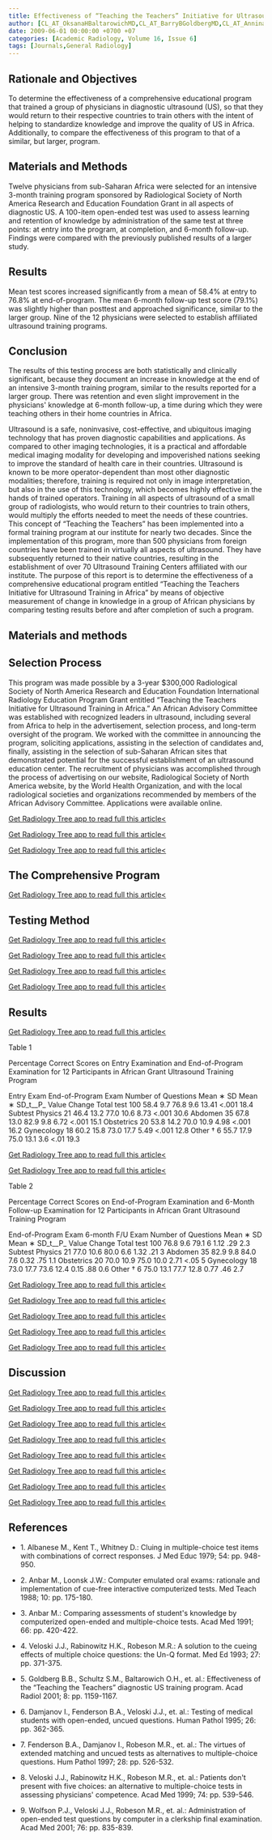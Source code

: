 ```yaml
---
title: Effectiveness of “Teaching the Teachers” Initiative for Ultrasound Training in Africa1
author: [CL_AT_OksanaHBaltarowichMD,CL_AT_BarryBGoldbergMD,CL_AT_AnninaNWilkesMD,CL_AT_AdomAnaneFirempongBSRDCSRVTRDMS,CL_AT_JJonVeloskiMS]
date: 2009-06-01 00:00:00 +0700 +07
categories: [Academic Radiology, Volume 16, Issue 6]
tags: [Journals,General Radiology]
---
```

## Rationale and Objectives

To determine the effectiveness of a comprehensive educational program that trained a group of physicians in diagnostic ultrasound (US), so that they would return to their respective countries to train others with the intent of helping to standardize knowledge and improve the quality of US in Africa. Additionally, to compare the effectiveness of this program to that of a similar, but larger, program.

## Materials and Methods

Twelve physicians from sub-Saharan Africa were selected for an intensive 3-month training program sponsored by Radiological Society of North America Research and Education Foundation Grant in all aspects of diagnostic US. A 100-item open-ended test was used to assess learning and retention of knowledge by administration of the same test at three points: at entry into the program, at completion, and 6-month follow-up. Findings were compared with the previously published results of a larger study.

## Results

Mean test scores increased significantly from a mean of 58.4% at entry to 76.8% at end-of-program. The mean 6-month follow-up test score (79.1%) was slightly higher than posttest and approached significance, similar to the larger group. Nine of the 12 physicians were selected to establish affiliated ultrasound training programs.

## Conclusion

The results of this testing process are both statistically and clinically significant, because they document an increase in knowledge at the end of an intensive 3-month training program, similar to the results reported for a larger group. There was retention and even slight improvement in the physicians' knowledge at 6-month follow-up, a time during which they were teaching others in their home countries in Africa.

Ultrasound is a safe, noninvasive, cost-effective, and ubiquitous imaging technology that has proven diagnostic capabilities and applications. As compared to other imaging technologies, it is a practical and affordable medical imaging modality for developing and impoverished nations seeking to improve the standard of health care in their countries. Ultrasound is known to be more operator-dependent than most other diagnostic modalities; therefore, training is required not only in image interpretation, but also in the use of this technology, which becomes highly effective in the hands of trained operators. Training in all aspects of ultrasound of a small group of radiologists, who would return to their countries to train others, would multiply the efforts needed to meet the needs of these countries. This concept of “Teaching the Teachers” has been implemented into a formal training program at our institute for nearly two decades. Since the implementation of this program, more than 500 physicians from foreign countries have been trained in virtually all aspects of ultrasound. They have subsequently returned to their native countries, resulting in the establishment of over 70 Ultrasound Training Centers affiliated with our institute. The purpose of this report is to determine the effectiveness of a comprehensive educational program entitled “Teaching the Teachers Initiative for Ultrasound Training in Africa” by means of objective measurement of change in knowledge in a group of African physicians by comparing testing results before and after completion of such a program.

## Materials and methods

## Selection Process

This program was made possible by a 3-year $300,000 Radiological Society of North America Research and Education Foundation International Radiology Education Program Grant entitled “Teaching the Teachers Initiative for Ultrasound Training in Africa.” An African Advisory Committee was established with recognized leaders in ultrasound, including several from Africa to help in the advertisement, selection process, and long-term oversight of the program. We worked with the committee in announcing the program, soliciting applications, assisting in the selection of candidates and, finally, assisting in the selection of sub-Saharan African sites that demonstrated potential for the successful establishment of an ultrasound education center. The recruitment of physicians was accomplished through the process of advertising on our website, Radiological Society of North America website, by the World Health Organization, and with the local radiological societies and organizations recommended by members of the African Advisory Committee. Applications were available online.

[Get Radiology Tree app to read full this article<](https://clinicalpub.com/app)

[Get Radiology Tree app to read full this article<](https://clinicalpub.com/app)

[Get Radiology Tree app to read full this article<](https://clinicalpub.com/app)

## The Comprehensive Program

[Get Radiology Tree app to read full this article<](https://clinicalpub.com/app)

## Testing Method

[Get Radiology Tree app to read full this article<](https://clinicalpub.com/app)

[Get Radiology Tree app to read full this article<](https://clinicalpub.com/app)

[Get Radiology Tree app to read full this article<](https://clinicalpub.com/app)

[Get Radiology Tree app to read full this article<](https://clinicalpub.com/app)

## Results

[Get Radiology Tree app to read full this article<](https://clinicalpub.com/app)

Table 1


Percentage Correct Scores on Entry Examination and End-of-Program Examination for 12 Participants in African Grant Ultrasound Training Program


Entry Exam End-of-Program Exam Number of Questions Mean  ∗  SD Mean  ∗  SD_t__P_ Value Change Total test 100 58.4 9.7 76.8 9.6 13.41 <.001 18.4 Subtest Physics 21 46.4 13.2 77.0 10.6 8.73 <.001 30.6 Abdomen 35 67.8 13.0 82.9 9.8 6.72 <.001 15.1 Obstetrics 20 53.8 14.2 70.0 10.9 4.98 <.001 16.2 Gynecology 18 60.2 15.8 73.0 17.7 5.49 <.001 12.8 Other  †  6 55.7 17.9 75.0 13.1 3.6 <.01 19.3

[Get Radiology Tree app to read full this article<](https://clinicalpub.com/app)

[Get Radiology Tree app to read full this article<](https://clinicalpub.com/app)

Table 2


Percentage Correct Scores on End-of-Program Examination and 6-Month Follow-up Examination for 12 Participants in African Grant Ultrasound Training Program


End-of-Program Exam 6-month F/U Exam Number of Questions Mean  ∗  SD Mean  ∗  SD_t__P_ Value Change Total test 100 76.8 9.6 79.1 6 1.12 .29 2.3 Subtest Physics 21 77.0 10.6 80.0 6.6 1.32 .21 3 Abdomen 35 82.9 9.8 84.0 7.6 0.32 .75 1.1 Obstetrics 20 70.0 10.9 75.0 10.0 2.71 <.05 5 Gynecology 18 73.0 17.7 73.6 12.4 0.15 .88 0.6 Other  †  6 75.0 13.1 77.7 12.8 0.77 .46 2.7

[Get Radiology Tree app to read full this article<](https://clinicalpub.com/app)

[Get Radiology Tree app to read full this article<](https://clinicalpub.com/app)

[Get Radiology Tree app to read full this article<](https://clinicalpub.com/app)

[Get Radiology Tree app to read full this article<](https://clinicalpub.com/app)

[Get Radiology Tree app to read full this article<](https://clinicalpub.com/app)

## Discussion

[Get Radiology Tree app to read full this article<](https://clinicalpub.com/app)

[Get Radiology Tree app to read full this article<](https://clinicalpub.com/app)

[Get Radiology Tree app to read full this article<](https://clinicalpub.com/app)

[Get Radiology Tree app to read full this article<](https://clinicalpub.com/app)

[Get Radiology Tree app to read full this article<](https://clinicalpub.com/app)

[Get Radiology Tree app to read full this article<](https://clinicalpub.com/app)

[Get Radiology Tree app to read full this article<](https://clinicalpub.com/app)

[Get Radiology Tree app to read full this article<](https://clinicalpub.com/app)

## References

- 1\. Albanese M., Kent T., Whitney D.: Cluing in multiple-choice test items with combinations of correct responses. J Med Educ 1979; 54: pp. 948-950.


- 2\. Anbar M., Loonsk J.W.: Computer emulated oral exams: rationale and implementation of cue-free interactive computerized tests. Med Teach 1988; 10: pp. 175-180.


- 3\. Anbar M.: Comparing assessments of student's knowledge by computerized open-ended and multiple-choice tests. Acad Med 1991; 66: pp. 420-422.


- 4\. Veloski J.J., Rabinowitz H.K., Robeson M.R.: A solution to the cueing effects of multiple choice questions: the Un-Q format. Med Ed 1993; 27: pp. 371-375.


- 5\. Goldberg B.B., Schultz S.M., Baltarowich O.H., et. al.: Effectiveness of the “Teaching the Teachers” diagnostic US training program. Acad Radiol 2001; 8: pp. 1159-1167.


- 6\. Damjanov I., Fenderson B.A., Veloski J.J., et. al.: Testing of medical students with open-ended, uncued questions. Human Pathol 1995; 26: pp. 362-365.


- 7\. Fenderson B.A., Damjanov I., Robeson M.R., et. al.: The virtues of extended matching and uncued tests as alternatives to multiple-choice questions. Hum Pathol 1997; 28: pp. 526-532.


- 8\. Veloski J.J., Rabinowitz H.K., Robeson M.R., et. al.: Patients don't present with five choices: an alternative to multiple-choice tests in assessing physicians' competence. Acad Med 1999; 74: pp. 539-546.


- 9\. Wolfson P.J., Veloski J.J., Robeson M.R., et. al.: Administration of open-ended test questions by computer in a clerkship final examination. Acad Med 2001; 76: pp. 835-839.